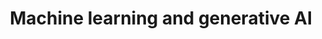 ---
slug: /cloud/get-started/cloud/use-cases/machine_learning_and_gen_ai
title: 'Machine learning and generative AI'
keywords: ['use cases', 'Machine Learning', 'Generative AI']
sidebar_label: 'Machine learning and generative AI'
---